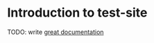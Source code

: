 # Introduction to test-site

TODO: write [great documentation](http://jacobian.org/writing/what-to-write/)
